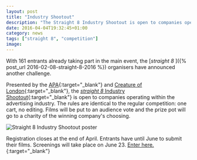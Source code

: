 ```yaml
---
layout: post
title: "Industry Shootout"
description: "The Straight 8 Industry Shootout is open to companies operating within the advertising industry."
date: 2016-04-04T19:32:45+01:00
category: news
tags: ["straight 8", "competition"]
image:
---
```


With 161 entrants already taking part in the main event, the [*straight 8* ]({% post_url 2016-02-08-straight-8-2016 %}) organisers have announced another challenge.

Presented by the [APA](http://www.a-p-a.net){:target="_blank"} and [Creature of London](http://www.creaturelondon.com){:target="_blank"}, the [*straight 8* Industry Shootout](http://www.straight8.net/shootout){:target="_blank"} is open to companies operating within the advertising industry. The rules are identical to the regular competition: one cart, no editing. Films will be put to an audience vote and the prize pot will go to a charity of the winning company's choosing.

<img src="{{ site.baseurl }}/assets/shootout2016poster.jpeg" alt="Straight 8 Industry Shootout poster">

Registration closes at the end of April. Entrants have until June to submit their films. Screenings will take place on June 23. [Enter here.](http://www.straight8.net/shootout){:target="_blank"}